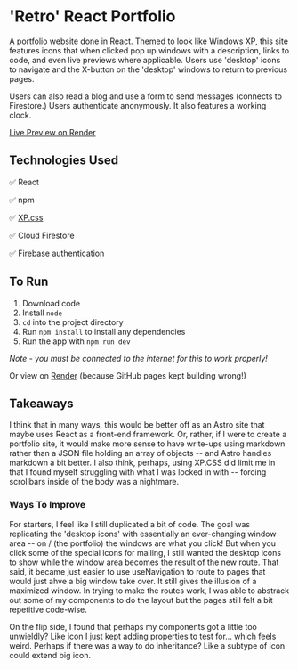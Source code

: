 # 'Retro' React Portfolio

A portfolio website done in React. Themed to look like Windows XP, this site features icons that when clicked pop up windows with a description, links to code, and even live previews where applicable. Users use 'desktop' icons to navigate and the X-button on the 'desktop' windows to return to previous pages.

Users can also read a blog and use a form to send messages (connects to Firestore.) Users authenticate anonymously. It also features a working clock.

[Live Preview on Render](https://react-portfolio-m7en.onrender.com)

## Technologies Used

:white_check_mark: React

:white_check_mark: npm

:white_check_mark: [XP.css](https://botoxparty.github.io/XP.css/)

:white_check_mark: Cloud Firestore

:white_check_mark: Firebase authentication

## To Run

1. Download code
2. Install `node`
3. `cd` into the project directory
4. Run `npm install` to install any dependencies
5. Run the app with `npm run dev`

_Note - you must be connected to the internet for this to work properly!_

Or view on [Render](https://react-portfolio-m7en.onrender.com) (because GitHub pages kept building wrong!)

## Takeaways

I think that in many ways, this would be better off as an Astro site that maybe uses React as a front-end framework. Or, rather, if I were to create a portfolio site, it would make more sense to have write-ups using markdown rather than a JSON file holding an array of objects -- and Astro handles markdown a bit better. I also think, perhaps, using XP.CSS did limit me in that I found myself struggling with what I was locked in with -- forcing scrollbars inside of the body was a nightmare.

### Ways To Improve

For starters, I feel like I still duplicated a bit of code. The goal was replicating the 'desktop icons' with essentially an ever-changing window area -- on / (the portfolio) the windows are what you click! But when you click some of the special icons for mailing, I still wanted the desktop icons to show while the window area becomes the result of the new route. That said, it became just easier to use useNavigation to route to pages that would just ahve a big window take over. It still gives the illusion of a maximized window. In trying to make the routes work, I was able to abstrack out some of my components to do the layout but the pages still felt a bit repetitive code-wise.

On the flip side, I found that perhaps my components got a little too unwieldly? Like icon I just kept adding properties to test for... which feels weird. Perhaps if there was a way to do inheritance? Like a subtype of icon could extend big icon.
